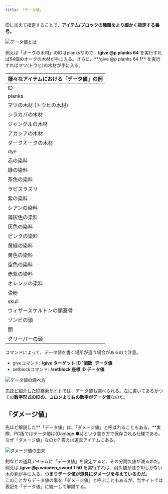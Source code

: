 ```yaml
---
title: 「データ値」
---
```


IDに加えて指定することで、**アイテム/ブロックの種類をより細かく指定する番号。**

![データ値とは](https://cdn-ak.f.st-hatena.com/images/fotolife/s/sasigume/20210208/20210208092852.png)

例えば「オークの木材」のIDはplanksなので、**/give @p planks 64** を実行すれば64個のオークの木材が手に入る。さらに、**/give @p planks 64 **1**** を実行すればマツ(トウヒ)の木材が手に入る。

| 様々なアイテムにおける「データ値」の例 |
|---|
| ID | アイテム/ブロックの種類 | データ値 |
| planks | オークの木材 | 0 |
| マツの木材 (トウヒの木材) | 1 |
| シラカバの木材 | 2 |
| ジャングルの木材 | 3 |
| アカシアの木材 | 4 |
| ダークオークの木材 | 5 |
| dye | イカスミ | 0 |
| 赤の染料 | 1 |
| 緑の染料 | 2 |
| 茶色の染料 | 3 |
| ラピスラズリ | 4 |
| 紫の染料 | 5 |
| シアンの染料 | 6 |
| 薄灰色の染料 | 7 |
| 灰色の染料 | 8 |
| ピンクの染料 | 9 |
| 黄緑の染料 | 10 |
| 黄色の染料 | 11 |
| 空色の染料 | 12 |
| 赤紫の染料 | 13 |
| オレンジの染料 | 14 |
| 骨粉 | 15 |
| skull | スケルトンの頭蓋骨 | 0 |
| ウィザースケルトンの頭蓋骨 | 1 |
| ゾンビの頭 | 2 |
| 頭 | 3 |
| クリーパーの頭 | 4 |

コマンドによって、データ値を書く場所が違う場合があるので注意。

-   giveコマンド: **/give ターゲット ID \`個数\` データ値**
-   setblockコマンド: **/setblock 座標 ID データ値**

![データ値の調べ方](https://cdn-ak.f.st-hatena.com/images/fotolife/s/sasigume/20210208/20210208123746.png)

[先ほど紹介したID検索サイト](http://minecraft-ids.grahamedgecombe.com/)では、データ値も調べられる。左に書いてあるかつての**数字形式のIDの、コロンより右の数字がデータ値**なのだ。

 ## 「ダメージ値」
先ほど解説した**「データ値」は、「ダメージ値」と呼ばれることもある。**実際、PC版ではデータ値は{Damage:●s}という書き方で保存される仕様である。なぜ「ダメージ値」なのか? 答えは道具アイテムにある。

![ダメージ値の由来](https://cdn-ak.f.st-hatena.com/images/fotolife/s/sasigume/20210208/20210208092856.png)

剣などの道具アイテムに「データ値」を設定すると、その分耐久値が減るのだ。例えば **/give @p wooden\_sword 1 50** を実行すれば、耐久値が残り10しかない木の剣が手に入る。**つまりデータ値が道具にダメージを与えているのだ。**  
このことからデータ値の事を「ダメージ値」と呼ぶこともあるが、当サイトでは表記を「データ値」に統一して解説する。
